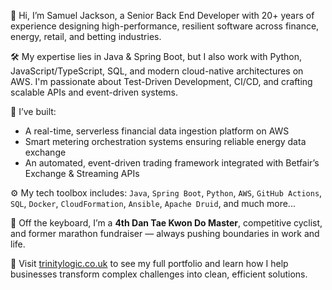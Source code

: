 👋 Hi, I’m Samuel Jackson, a Senior Back End Developer with 20+ years of experience designing high-performance, resilient software across finance, energy, retail, and betting industries.

🛠️ My expertise lies in Java & Spring Boot, but I also work with Python, JavaScript/TypeScript, SQL, and modern cloud-native architectures on AWS. I'm passionate about Test-Driven Development, CI/CD, and crafting scalable APIs and event-driven systems.

🚀 I’ve built:
* A real-time, serverless financial data ingestion platform on AWS
* Smart metering orchestration systems ensuring reliable energy data exchange
* An automated, event-driven trading framework integrated with Betfair’s Exchange & Streaming APIs

⚙️ My tech toolbox includes:
`Java`, `Spring Boot`, `Python`, `AWS`, `GitHub Actions`, `SQL`, `Docker`, `CloudFormation`, `Ansible`, `Apache Druid`, and much more...

🏁 Off the keyboard, I’m a **4th Dan Tae Kwon Do Master**, competitive cyclist, and former marathon fundraiser — always pushing boundaries in work and life.

📂 Visit [trinitylogic.co.uk](https://www.trinitylogic.co.uk/) to see my full portfolio and learn how I help businesses transform complex challenges into clean, efficient solutions.
